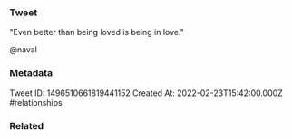 ### Tweet
"Even better than being loved is being in love."

@naval

### Metadata
Tweet ID: 1496510661819441152
Created At: 2022-02-23T15:42:00.000Z
#relationships 

### Related

